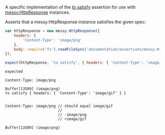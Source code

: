 A specific implementation of the [to satisfy](http://unexpected.js.org/assertions/any/to-satisfy/) assertion
for use with [messy.HttpResponse](https://github.com/papandreou/messy) instances.

Asserts that a messy.HttpResponse instance satisfies the given spec:

```js
var httpResponse = new messy.HttpResponse({
    headers: {
        'Content-Type': 'image/png'
    },
    body: require('fs').readFileSync('documentation/assertions/messy.HttpResponse/magic-pen-6-colours.jpg')
});

expect(httpResponse, 'to satisfy', { headers: { 'Content-Type': 'image/gif' } });
```

```output
expected

Content-Type: image/png

Buffer[13509] (image/png)
to satisfy { headers: { 'Content-Type': 'image/gif' } }


Content-Type: image/png // should equal image/gif
                        //
                        // -image/png
                        // +image/gif

Buffer[13509] (image/png)
```
